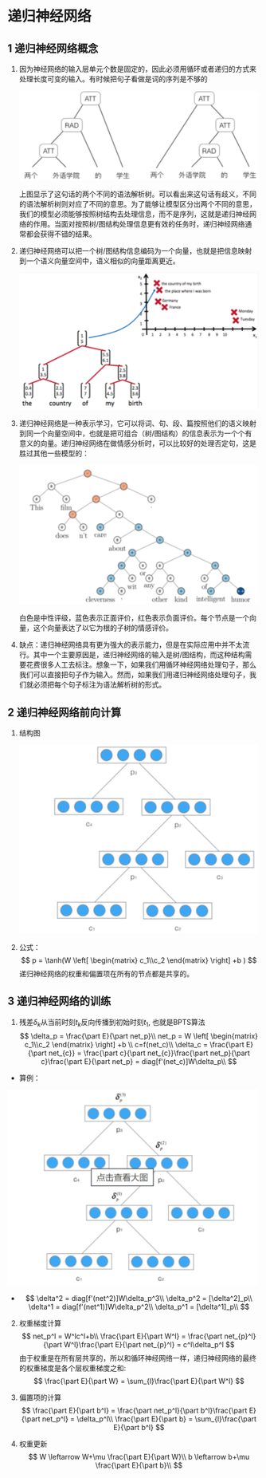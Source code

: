 # 递归神经网络

## 1 递归神经网络概念

1. 因为神经网络的输入层单元个数是固定的，因此必须用循环或者递归的方式来处理长度可变的输入。有时候把句子看做是词的序列是不够的

   ![1614968996860](assets/1614968996860.png)

   上图显示了这句话的两个不同的语法解析树。可以看出来这句话有歧义，不同的语法解析树则对应了不同的意思。为了能够让模型区分出两个不同的意思，我们的模型必须能够按照树结构去处理信息，而不是序列，这就是递归神经网络的作用。当面对按照树/图结构处理信息更有效的任务时，递归神经网络通常都会获得不错的结果。

2. 递归神经网络可以把一个树/图结构信息编码为一个向量，也就是把信息映射到一个语义向量空间中，语义相似的向量距离更近。

   ![1614969008805](assets/1614969008805.png)

3. 递归神经网络是一种表示学习，它可以将词、句、段、篇按照他们的语义映射到同一个向量空间中，也就是把可组合（树/图结构）的信息表示为一个个有意义的向量。递归神经网络在做情感分析时，可以比较好的处理否定句，这是胜过其他一些模型的：

   ![1614969016738](assets/1614969016738.png)

   白色是中性评级，蓝色表示正面评价，红色表示负面评价。每个节点是一个向量，这个向量表达了以它为根的子树的情感评价。

4. 缺点：递归神经网络具有更为强大的表示能力，但是在实际应用中并不太流行。其中一个主要原因是，递归神经网络的输入是树/图结构，而这种结构需要花费很多人工去标注。想象一下，如果我们用循环神经网络处理句子，那么我们可以直接把句子作为输入。然而，如果我们用递归神经网络处理句子，我们就必须把每个句子标注为语法解析树的形式。

## 2 递归神经网络前向计算

1. 结构图

   ![1614969026925](assets/1614969026925.png)

2. 公式：
   $$
   p = \tanh(W
   \left[
   \begin{matrix}
   c_1\\c_2
   \end{matrix}
   \right]
   +b )
   $$
   递归神经网络的权重和偏置项在所有的节点都是共享的。

## 3 递归神经网络的训练

1. 残差$\delta_k$从当前时刻$t_k$反向传播到初始时刻$t_1$, 也就是BPTS算法
   $$
   \delta_p = \frac{\part E}{\part net_p}\\
   net_p = W
   \left[
   \begin{matrix}
   c_1\\c_2
   \end{matrix}
   \right]
   +b
   \\
   c=f(net_c)\\
   \delta_c =  \frac{\part E}{\part net_{c}} =  \frac{\part c}{\part net_{c}}\frac{\part net_p}{\part c}\frac{\part E}{\part net_p} = diag[f'(net_c)]W\delta_p\\
   $$

* 算例：

![1614969036694](assets/1614969036694.png)

* $$
  \delta^2 = diag[f'(net^2)]W\delta_p^3\\
  \delta_p^2 = [\delta^2]_p\\
  \delta^1 = diag[f'(net^1)]W\delta_p^2\\
  \delta_p^1 = [\delta^1]_p\\
  $$

2. 权重梯度计算
   $$
   net_p^l = W^lc^l+b\\
   \frac{\part E}{\part W^l} = \frac{\part net_{p}^l}{\part W^l}\frac{\part E}{\part net_{p}^l} = c^l\delta_p^l
   $$
   由于权重是在所有层共享的，所以和循环神经网络一样，递归神经网络的最终的权重梯度是各个层权重梯度之和:
   $$
   \frac{\part E}{\part W} = \sum_{l}\frac{\part E}{\part W^l}
   $$

3. 偏置项的计算
   $$
   \frac{\part E}{\part b^l} = \frac{\part net_p^l}{\part b^l}\frac{\part E}{\part net_p^l} = \delta_p^l\\
   \frac{\part E}{\part b} = \sum_{l}\frac{\part E}{\part b^l}
   $$

3. 权重更新
   $$
   W \leftarrow W+\mu \frac{\part E}{\part W}\\
   b \leftarrow b+\mu \frac{\part E}{\part b}\\
   $$
   